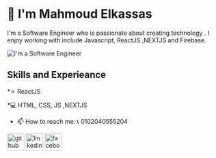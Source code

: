 # 👋 I'm Mahmoud Elkassas
I'm a  Software Engineer who is passionate about creating technology .
I enjoy working with include Javascript, ReactJS ,NEXTJS and Firebase.

![ I'm a Software Engineer](https://i.pinimg.com/originals/6e/70/9b/6e709b985fe6777034b9155ca8cb29b1.png)


## Skills and Experieance
*⚛ ReactJS

*💻 HTML, CSS, JS ,NEXTJS 

- 📫 How to reach me: 📞 0102040555204 

[<img src='https://cdn.jsdelivr.net/npm/simple-icons@3.0.1/icons/github.svg' alt='github' height='40'>](https://github.com/mahmoud-elkassas)     [<img src='https://cdn.jsdelivr.net/npm/simple-icons@3.0.1/icons/linkedin.svg' alt='linkedin' height='40'>](https://www.linkedin.com/in/mahmoud-elkassas-4a8050181/)      [<img src='https://cdn.jsdelivr.net/npm/simple-icons@3.0.1/icons/facebook.svg' alt='facebook' height='40'>](https://www.facebook.com/mahmoud.elassas.79)  

